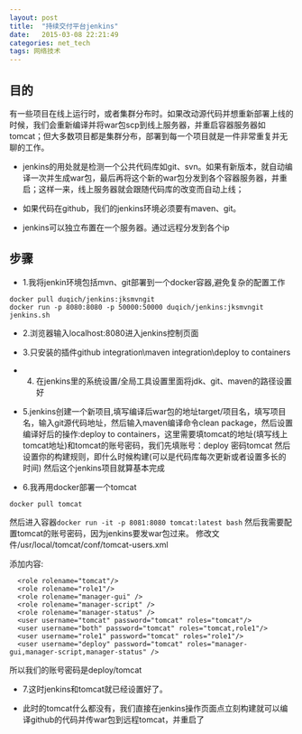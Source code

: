 ```yaml
---
layout: post
title:  "持续交付平台jenkins"
date:   2015-03-08 22:21:49
categories: net_tech
tags: 网络技术 
---
```


## 目的

有一些项目在线上运行时，或者集群分布时。如果改动源代码并想重新部署上线的时候，我们会重新编译并将war包scp到线上服务器，并重启容器服务器如tomcat；但大多数项目都是集群分布，部署到每一个项目就是一件非常重复并无聊的工作。

- jenkins的用处就是检测一个公共代码库如git、svn。如果有新版本，就自动编译一次并生成war包，最后再将这个新的war包分发到各个容器服务器，并重启；这样一来，线上服务器就会跟随代码库的改变而自动上线；

- 如果代码在github，我们的jenkins环境必须要有maven、git。

- jenkins可以独立布置在一个服务器。通过远程分发到各个ip


## 步骤

- 1.我将jenkin环境包括mvn、git部署到一个docker容器,避免复杂的配置工作
```
docker pull duqich/jenkins:jksmvngit
docker run -p 8080:8080 -p 50000:50000 duqich/jenkins:jksmvngit jenkins.sh
```
- 2.浏览器输入localhost:8080进入jenkins控制页面

- 3.只安装的插件github integration\maven integration\deploy to containers

- 4. 在jenkins里的系统设置/全局工具设置里面将jdk、git、maven的路径设置好

- 5.jenkins创建一个新项目,填写编译后war包的地址target/项目名，填写项目名，输入git源代码地址，然后输入maven编译命令clean package，然后设置编译好后的操作:deploy to containers，这里需要填tomcat的地址(填写线上tomcat地址)和tomcat的账号密码，我们先填账号：deploy  密码tomcat 然后设置你的构建规则，即什么时候构建(可以是代码库每次更新或者设置多长的时间)
然后这个jenkins项目就算基本完成

- 6.我再用docker部署一个tomcat
```
docker pull tomcat
```
然后进入容器`docker run -it -p 8081:8080 tomcat:latest bash`
然后我需要配置tomcat的账号密码，因为jenkins要发war包过来。
修改文件/usr/local/tomcat/conf/tomcat-users.xml

添加内容:
```
  <role rolename="tomcat"/>
  <role rolename="role1"/>
  <role rolename="manager-gui" />
  <role rolename="manager-script" />
  <role rolename="manager-status" />
  <user username="tomcat" password="tomcat" roles="tomcat"/>
  <user username="both" password="tomcat" roles="tomcat,role1"/>
  <user username="role1" password="tomcat" roles="role1"/>
  <user username="deploy" password="tomcat" roles="manager-gui,manager-script,manager-status" />
```
所以我们的账号密码是deploy/tomcat

- 7.这时jenkins和tomcat就已经设置好了。

- 此时的tomcat什么都没有，我们直接在jenkins操作页面点立刻构建就可以编译github的代码并传war包到远程tomcat，并重启了
